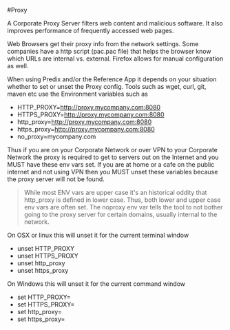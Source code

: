 #Proxy

A Corporate Proxy Server filters web content and malicious software.  It also improves performance of frequently accessed web pages.

Web Browsers get their proxy info from the network settings.  Some companies have a http script (pac.pac file) that helps the 
browser know which URLs are internal vs. external.  Firefox allows for manual configuration as well.

When using Predix and/or the Reference App it depends on your situation whether to set or unset the Proxy config.  Tools such as wget, curl, git, maven etc use the Environment variables such as
- HTTP_PROXY=http://proxy.mycompany.com:8080
- HTTPS_PROXY=http://proxy.mycompany.com:8080
- http_proxy=http://proxy.mycompany.com:8080
- https_proxy=http://proxy.mycompany.com:8080
- no_proxy=mycompany.com

Thus if you are on your Corporate Network or over VPN to your Corporate Network the proxy is required to get to servers out on the Internet and you MUST have these env vars set.  If you are at home or a cafe on the public internet and not using VPN then you MUST unset these variables because the proxy server will not be found.

>While most ENV vars are upper case it's an historical oddity that http_proxy is defined in lower case.  Thus, both lower and upper case
env vars are often set.  The noproxy env var tells the tool to not bother going to the proxy server for certain domains, usually internal
to the network.

On OSX or linux this will unset it for the current terminal window
- unset HTTP_PROXY
- unset HTTPS_PROXY
- unset http_proxy
- unset https_proxy

On Windows this will unset it for the current command window
- set HTTP_PROXY=
- set HTTPS_PROXY=
- set http_proxy=
- set https_proxy=
